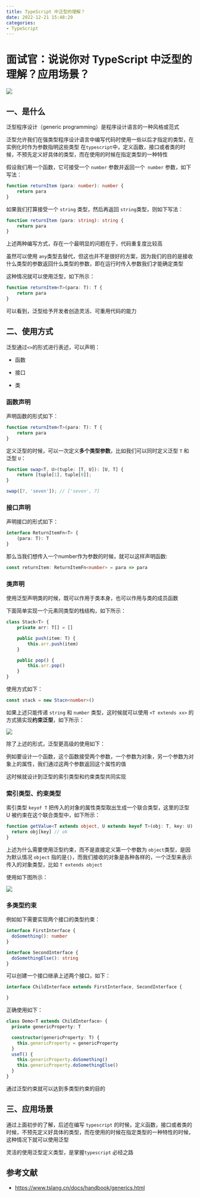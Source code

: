 ```yaml
---
title: TypeScript 中泛型的理解？
date: 2022-12-21 15:48:29
categories: 
- TypeScript
---
```


# 面试官：说说你对 TypeScript 中泛型的理解？应用场景？


 ![](https://static.vue-js.com/5bb5f1d0-0e17-11ec-8e64-91fdec0f05a1.png)

## 一、是什么

泛型程序设计（generic programming）是程序设计语言的一种风格或范式

泛型允许我们在强类型程序设计语言中编写代码时使用一些以后才指定的类型，在实例化时作为参数指明这些类型
在`typescript`中，定义函数，接口或者类的时候，不预先定义好具体的类型，而在使用的时候在指定类型的一种特性

假设我们用一个函数，它可接受一个 `number` 参数并返回一个` number` 参数，如下写法：

```ts
function returnItem (para: number): number {
    return para
}
```

如果我们打算接受一个 `string` 类型，然后再返回 `string`类型，则如下写法：

```ts
function returnItem (para: string): string {
    return para
}
```

上述两种编写方式，存在一个最明显的问题在于，代码重复度比较高

虽然可以使用 `any`类型去替代，但这也并不是很好的方案，因为我们的目的是接收什么类型的参数返回什么类型的参数，即在运行时传入参数我们才能确定类型

这种情况就可以使用泛型，如下所示：

```ts
function returnItem<T>(para: T): T {
    return para
}
```

可以看到，泛型给予开发者创造灵活、可重用代码的能力



## 二、使用方式

泛型通过`<>`的形式进行表述，可以声明：

- 函数

- 接口
- 类



### 函数声明

声明函数的形式如下：

```ts
function returnItem<T>(para: T): T {
    return para
}
```

定义泛型的时候，可以一次定义**多个类型参数**，比如我们可以同时定义泛型 `T` 和 泛型 `U`：

```ts
function swap<T, U>(tuple: [T, U]): [U, T] {
    return [tuple[1], tuple[0]];
}

swap([7, 'seven']); // ['seven', 7]
```





### 接口声明

声明接口的形式如下：

```ts
interface ReturnItemFn<T> {
    (para: T): T
}
```

那么当我们想传入一个number作为参数的时候，就可以这样声明函数:

```ts
const returnItem: ReturnItemFn<number> = para => para
```

###

### 类声明

使用泛型声明类的时候，既可以作用于类本身，也可以作用与类的成员函数

下面简单实现一个元素同类型的栈结构，如下所示：

```ts
class Stack<T> {
    private arr: T[] = []

    public push(item: T) {
        this.arr.push(item)
    }

    public pop() {
        this.arr.pop()
    }
}
```

使用方式如下：

```ts
const stack = new Stacn<number>()
```

如果上述只能传递 `string` 和 `number` 类型，这时候就可以使用 `<T extends xx>` 的方式猜实现**约束泛型**，如下所示：

 ![](https://static.vue-js.com/67d212a0-0e17-11ec-8e64-91fdec0f05a1.png)





除了上述的形式，泛型更高级的使用如下：

例如要设计一个函数，这个函数接受两个参数，一个参数为对象，另一个参数为对象上的属性，我们通过这两个参数返回这个属性的值

这时候就设计到泛型的索引类型和约束类型共同实现

### 索引类型、约束类型

索引类型 `keyof T` 把传入的对象的属性类型取出生成一个联合类型，这里的泛型 U 被约束在这个联合类型中，如下所示：

```ts
function getValue<T extends object, U extends keyof T>(obj: T, key: U) {
  return obj[key] // ok
}
```

上述为什么需要使用泛型约束，而不是直接定义第一个参数为 `object`类型，是因为默认情况 `object` 指的是`{}`，而我们接收的对象是各种各样的，一个泛型来表示传入的对象类型，比如 `T extends object`

使用如下图所示：

 ![](https://static.vue-js.com/74fcbd40-0e17-11ec-a752-75723a64e8f5.png)





### 多类型约束

例如如下需要实现两个接口的类型约束：

```ts
interface FirstInterface {
  doSomething(): number
}

interface SecondInterface {
  doSomethingElse(): string
}

```

可以创建一个接口继承上述两个接口，如下：

```ts
interface ChildInterface extends FirstInterface, SecondInterface {

}
```

正确使用如下：

```ts
class Demo<T extends ChildInterface> {
  private genericProperty: T

  constructor(genericProperty: T) {
    this.genericProperty = genericProperty
  }
  useT() {
    this.genericProperty.doSomething()
    this.genericProperty.doSomethingElse()
  }
}
```

通过泛型约束就可以达到多类型约束的目的



## 三、应用场景

通过上面初步的了解，后述在编写 `typescript` 的时候，定义函数，接口或者类的时候，不预先定义好具体的类型，而在使用的时候在指定类型的一种特性的时候，这种情况下就可以使用泛型

灵活的使用泛型定义类型，是掌握`typescript` 必经之路



## 参考文献

- https://www.tslang.cn/docs/handbook/generics.html
